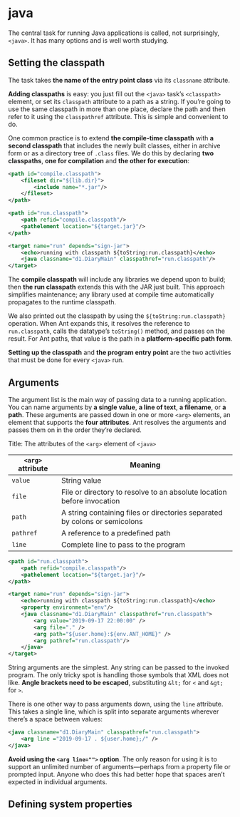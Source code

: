 # java

The central task for running Java applications is called, not surprisingly, `<java>`. It has many options and is well worth studying.

## Setting the classpath

The task takes **the name of the entry point class** via its `classname` attribute.

**Adding classpaths** is easy: you just fill out the `<java>` task’s `<classpath>` element, or set its `classpath` attribute to a path as a string. If you’re going to use the same classpath in more than one place, declare the path and then refer to it using the `classpathref` attribute. This is simple and convenient to do.

One common practice is to extend **the compile-time classpath** with **a second classpath** that includes the newly built classes, either in archive form or as a directory tree of `.class` files. We do this by declaring **two classpaths**, **one for compilation** and **the other for execution**:

```xml
<path id="compile.classpath">
    <fileset dir="${lib.dir}">
        <include name="*.jar"/>
    </fileset>
</path>

<path id="run.classpath">
    <path refid="compile.classpath"/>
    <pathelement location="${target.jar}"/>
</path>

<target name="run" depends="sign-jar">
    <echo>running with classpath ${toString:run.classpath}</echo>
    <java classname="d1.DiaryMain" classpathref="run.classpath"/>
</target>
```

The **compile classpath** will include any libraries we depend upon to build; then **the run classpath** extends this with the JAR just built. This approach simplifies maintenance; any library used at compile time automatically propagates to the runtime classpath.

We also printed out the classpath by using the `${toString:run.classpath}` operation. When Ant expands this, it resolves the reference to `run.classpath`, calls the datatype’s `toString()` method, and passes on the result. For Ant paths, that value is the path in a **platform-specific path form**.

**Setting up the classpath** and **the program entry point** are the two activities that must be done for every `<java>` run.

## Arguments

The argument list is the main way of passing data to a running application. You can name arguments by **a single value**, **a line of text**, **a filename**, or **a path**. These arguments are passed down in one or more `<arg>` elements, an element that supports the **four attributes**. Ant resolves the arguments and passes them on in the order they’re declared.

Title: The attributes of the `<arg>` element of `<java>`

| `<arg>` attribute | Meaning                                                      |
| ----------------- | ------------------------------------------------------------ |
| `value`           | String value                                                 |
| `file`            | File or directory to resolve to an absolute location before invocation |
| `path`            | A string containing files or directories separated by colons or semicolons |
| `pathref`         | A reference to a predefined path                             |
| `line`            | Complete line to pass to the program                         |

```xml
<path id="run.classpath">
    <path refid="compile.classpath"/>
    <pathelement location="${target.jar}"/>
</path>

<target name="run" depends="sign-jar">
    <echo>running with classpath ${toString:run.classpath}</echo>
    <property environment="env"/>
    <java classname="d1.DiaryMain" classpathref="run.classpath">
        <arg value="2019-09-17 22:00:00" />
        <arg file="." />
        <arg path="${user.home}:${env.ANT_HOME}" />
        <arg pathref="run.classpath"/>
    </java>
</target>
```

String arguments are the simplest. Any string can be passed to the invoked program. The only tricky spot is handling those symbols that XML does not like. **Angle brackets need to be escaped**, substituting `&lt;` for `<` and `&gt;` for `>`.

There is one other way to pass arguments down, using the `line` attribute. This takes a single line, which is split into separate arguments wherever there’s a space between values:

```xml
<java classname="d1.DiaryMain" classpathref="run.classpath">
    <arg line ="2019-09-17 . ${user.home};/" />
</java>
```

**Avoid using the `<arg line="">` option**. The only reason for using it is to support an unlimited number of arguments—perhaps from a property file or prompted input. Anyone who does this had better hope that spaces aren’t expected in individual arguments.

## Defining system properties










